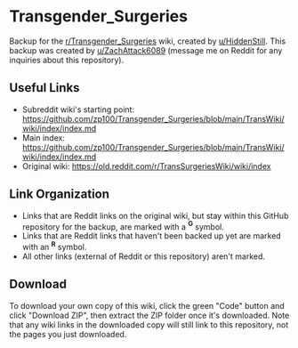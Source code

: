 # Transgender_Surgeries

Backup for the [r/Transgender_Surgeries](https://www.reddit.com/r/Transgender_Surgeries) wiki, created by [u/HiddenStill](https://www.reddit.com/user/HiddenStill). This backup was created by [u/ZachAttack6089](https://www.reddit.com/user/ZachAttack6089/) (message me on Reddit for any inquiries about this repository).

## Useful Links

- Subreddit wiki's starting point: https://github.com/zp100/Transgender_Surgeries/blob/main/TransWiki/wiki/index/index.md
- Main index: https://github.com/zp100/Transgender_Surgeries/blob/main/TransWiki/wiki/index/index.md
- Original wiki: https://old.reddit.com/r/TransSurgeriesWiki/wiki/index

## Link Organization

- Links that are Reddit links on the original wiki, but stay within this GitHub repository for the backup, are marked with a **<sup>G</sup>** symbol.
- Links that are Reddit links that haven't been backed up yet are marked with an **<sup>R</sup>** symbol.
- All other links (external of Reddit or this repository) aren't marked.

## Download

To download your own copy of this wiki, click the green "Code" button and click "Download ZIP", then extract the ZIP folder once it's downloaded. Note that any wiki links in the downloaded copy will still link to this repository, not the pages you just downloaded.
